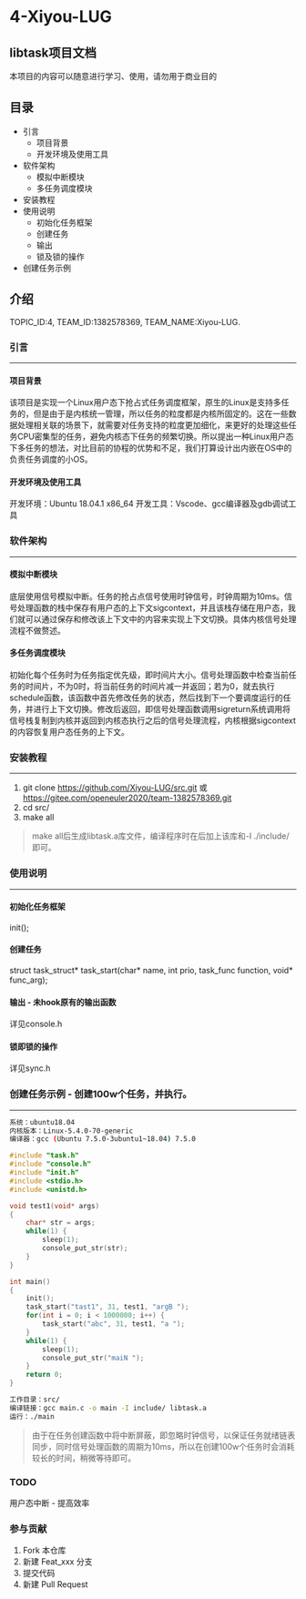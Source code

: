 # 4-Xiyou-LUG

## libtask项目文档
本项目的内容可以随意进行学习、使用，请勿用于商业目的
## 目录
* 引言
    - 项目背景
    - 开发环境及使用工具
* 软件架构
    - 模拟中断模块
    - 多任务调度模块
* 安装教程
* 使用说明
    - 初始化任务框架
    - 创建任务
    - 输出
    - 锁及锁的操作
* 创建任务示例

## 介绍
TOPIC_ID:4, TEAM_ID:1382578369, TEAM_NAME:Xiyou-LUG.

### 引言
************
#### 项目背景
该项目是实现一个Linux用户态下抢占式任务调度框架，原生的Linux是支持多任务的，但是由于是内核统一管理，所以任务的粒度都是内核所固定的。这在一些数据处理相关联的场景下，就需要对任务支持的粒度更加细化，来更好的处理这些任务CPU密集型的任务，避免内核态下任务的频繁切换。所以提出一种Linux用户态下多任务的想法，对比目前的协程的优势和不足，我们打算设计出内嵌在OS中的负责任务调度的小OS。

#### 开发环境及使用工具
开发环境：Ubuntu 18.04.1 x86_64
开发工具：Vscode、gcc编译器及gdb调试工具

### 软件架构
************
#### 模拟中断模块
底层使用信号模拟中断。任务的抢占点信号使用时钟信号，时钟周期为10ms。信号处理函数的栈中保存有用户态的上下文sigcontext，并且该栈存储在用户态，我们就可以通过保存和修改该上下文中的内容来实现上下文切换。具体内核信号处理流程不做赘述。

#### 多任务调度模块
初始化每个任务时为任务指定优先级，即时间片大小。信号处理函数中检查当前任务的时间片，不为0时，将当前任务的时间片减一并返回；若为0，就去执行schedule函数，该函数中首先修改任务的状态，然后找到下一个要调度运行的任务，并进行上下文切换。修改后返回，即信号处理函数调用sigreturn系统调用将信号栈复制到内核并返回到内核态执行之后的信号处理流程，内核根据sigcontext的内容恢复用户态任务的上下文。

### 安装教程
************
1.  git clone https://github.com/Xiyou-LUG/src.git 或
https://gitee.com/openeuler2020/team-1382578369.git
2.  cd src/
3.  make all

>make all后生成libtask.a库文件，编译程序时在后加上该库和-I ./include/即可。

### 使用说明
************
#### 初始化任务框架
init();

#### 创建任务

struct task_struct* task_start(char* name, int prio, task_func function, void* func_arg);

#### 输出 - 未hook原有的输出函数

详见console.h

#### 锁即锁的操作

详见sync.h

### 创建任务示例 - 创建100w个任务，并执行。
************

```bash
系统：ubuntu18.04
内核版本：Linux-5.4.0-70-generic 
编译器：gcc (Ubuntu 7.5.0-3ubuntu1~18.04) 7.5.0
```

```c
#include "task.h"
#include "console.h"
#include "init.h"
#include <stdio.h>
#include <unistd.h>

void test1(void* args)
{
    char* str = args;
    while(1) {
        sleep(1);
        console_put_str(str);
    }
}

int main()
{
    init();
    task_start("tast1", 31, test1, "argB ");
    for(int i = 0; i < 1000000; i++) {
        task_start("abc", 31, test1, "a ");
    }
    while(1) {
        sleep(1);
        console_put_str("maiN ");
    }
    return 0;
}
```

```bash
工作目录：src/
编译链接：gcc main.c -o main -I include/ libtask.a
运行：./main
```
>由于在任务创建函数中将中断屏蔽，即忽略时钟信号，以保证任务就绪链表同步，同时信号处理函数的周期为10ms，所以在创建100w个任务时会消耗较长的时间，稍微等待即可。

### TODO
用户态中断 - 提高效率

### 参与贡献

1.  Fork 本仓库
2.  新建 Feat_xxx 分支
3.  提交代码
4.  新建 Pull Request
